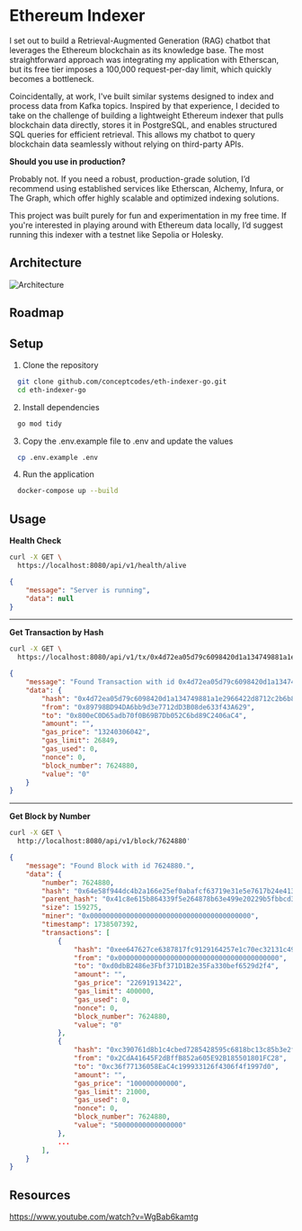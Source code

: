 # Ethereum Indexer

I set out to build a Retrieval-Augmented Generation (RAG) chatbot that leverages the Ethereum blockchain as its knowledge base. The most straightforward approach was integrating my application with Etherscan, but its free tier imposes a 100,000 request-per-day limit, which quickly becomes a bottleneck.

Coincidentally, at work, I've built similar systems designed to index and process data from Kafka topics. Inspired by that experience, I decided to take on the challenge of building a lightweight Ethereum indexer that pulls blockchain data directly, stores it in PostgreSQL, and enables structured SQL queries for efficient retrieval. This allows my chatbot to query blockchain data seamlessly without relying on third-party APIs.

**Should you use in production?**

Probably not. If you need a robust, production-grade solution, I’d recommend using established services like Etherscan, Alchemy, Infura, or The Graph, which offer highly scalable and optimized indexing solutions.

This project was built purely for fun and experimentation in my free time. If you're interested in playing around with Ethereum data locally, I’d suggest running this indexer with a testnet like Sepolia or Holesky.

## Architecture

![Architecture](https://raw.githubusercontent.com/conceptcodes/ethereum-indexer/main/images/architecture.png)


## Roadmap

## Setup

1. Clone the repository
```bash
  git clone github.com/conceptcodes/eth-indexer-go.git
  cd eth-indexer-go
```

2. Install dependencies
```bash
  go mod tidy
```

3. Copy the .env.example file to .env and update the values
```bash
  cp .env.example .env
```

4. Run the application
```bash
  docker-compose up --build
```

## Usage

**Health Check**

```bash
curl -X GET \
  https://localhost:8080/api/v1/health/alive
```
```json
{
    "message": "Server is running",
    "data": null
}
```

---

**Get Transaction by Hash**

```bash
curl -X GET \
  https://localhost:8080/api/v1/tx/0x4d72ea05d79c6098420d1a134749881a1e2966422d8712c2b6b8b436343cdab4
```
```json
{
    "message": "Found Transaction with id 0x4d72ea05d79c6098420d1a134749881a1e2966422d8712c2b6b8b436343cdab4.",
    "data": {
        "hash": "0x4d72ea05d79c6098420d1a134749881a1e2966422d8712c2b6b8b436343cdab4",
        "from": "0x89798BD94DA6bb9d3e7712dD3B08de633f43A629",
        "to": "0x800eC0D65adb70f0B69B7Db052C6bd89C2406aC4",
        "amount": "",
        "gas_price": "13240306042",
        "gas_limit": 26849,
        "gas_used": 0,
        "nonce": 0,
        "block_number": 7624880,
        "value": "0"
    }
}
```

---

**Get Block by Number**

```bash
curl -X GET \
  http://localhost:8080/api/v1/block/7624880'
```
```json
{
    "message": "Found Block with id 7624880.",
    "data": {
        "number": 7624880,
        "hash": "0x64e58f944dc4b2a166e25ef0abafcf63719e31e5e7617b24e413e5c9855fef9f",
        "parent_hash": "0x41c8e615b864339f5e264878b63e499e20229b5fbbcd338546e18157d7a36f39",
        "size": 159275,
        "miner": "0x0000000000000000000000000000000000000000",
        "timestamp": 1738507392,
        "transactions": [
            {
                "hash": "0xee647627ce6387817fc9129164257e1c70ec32131c494ea0ad0ef8c82f9d51d6",
                "from": "0x0000000000000000000000000000000000000000",
                "to": "0xd0dbB2486e3Fbf371D1B2e35Fa330bef6529d2f4",
                "amount": "",
                "gas_price": "22691913422",
                "gas_limit": 400000,
                "gas_used": 0,
                "nonce": 0,
                "block_number": 7624880,
                "value": "0"
            },
            {
                "hash": "0xc390761d8b1c4cbed7285428595c6818bc13c85b3e2ff943c335bc5c08938623",
                "from": "0x2CdA41645F2dBffB852a605E92B185501801FC28",
                "to": "0xc36f77136058EaC4c199933126f4306f4f1997d0",
                "amount": "",
                "gas_price": "100000000000",
                "gas_limit": 21000,
                "gas_used": 0,
                "nonce": 0,
                "block_number": 7624880,
                "value": "50000000000000000"
            },
            ...
        ],
    }
}
```

## Resources
https://www.youtube.com/watch?v=WgBab6kamtg